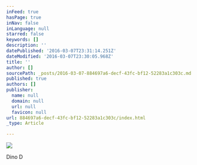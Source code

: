 ```yaml
---
inFeed: true
hasPage: true
inNav: false
inLanguage: null
starred: false
keywords: []
description: ''
datePublished: '2016-03-07T23:31:14.251Z'
dateModified: '2016-03-07T23:30:05.968Z'
title: ''
author: []
sourcePath: _posts/2016-03-07-884697a6-decf-43fc-bf12-52283a1c303c.md
published: true
authors: []
publisher:
  name: null
  domain: null
  url: null
  favicon: null
url: 884697a6-decf-43fc-bf12-52283a1c303c/index.html
_type: Article

---
```

![](https://the-grid-user-content.s3-us-west-2.amazonaws.com/994b9fc9-12b3-450f-87c5-26f610adb081.jpg)

Dino D